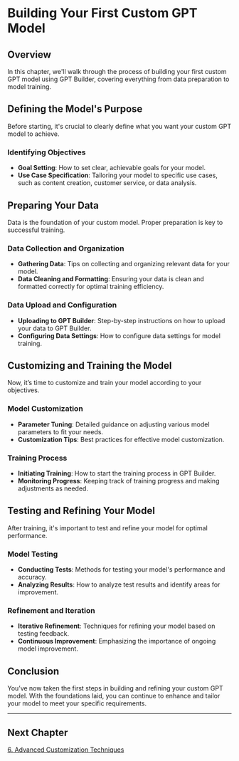 # Building Your First Custom GPT Model

## Overview
In this chapter, we'll walk through the process of building your first custom GPT model using GPT Builder, covering everything from data preparation to model training.

## Defining the Model's Purpose
Before starting, it's crucial to clearly define what you want your custom GPT model to achieve.

### Identifying Objectives
- **Goal Setting**: How to set clear, achievable goals for your model.
- **Use Case Specification**: Tailoring your model to specific use cases, such as content creation, customer service, or data analysis.

## Preparing Your Data
Data is the foundation of your custom model. Proper preparation is key to successful training.

### Data Collection and Organization
- **Gathering Data**: Tips on collecting and organizing relevant data for your model.
- **Data Cleaning and Formatting**: Ensuring your data is clean and formatted correctly for optimal training efficiency.

### Data Upload and Configuration
- **Uploading to GPT Builder**: Step-by-step instructions on how to upload your data to GPT Builder.
- **Configuring Data Settings**: How to configure data settings for model training.

## Customizing and Training the Model
Now, it’s time to customize and train your model according to your objectives.

### Model Customization
- **Parameter Tuning**: Detailed guidance on adjusting various model parameters to fit your needs.
- **Customization Tips**: Best practices for effective model customization.

### Training Process
- **Initiating Training**: How to start the training process in GPT Builder.
- **Monitoring Progress**: Keeping track of training progress and making adjustments as needed.

## Testing and Refining Your Model
After training, it's important to test and refine your model for optimal performance.

### Model Testing
- **Conducting Tests**: Methods for testing your model's performance and accuracy.
- **Analyzing Results**: How to analyze test results and identify areas for improvement.

### Refinement and Iteration
- **Iterative Refinement**: Techniques for refining your model based on testing feedback.
- **Continuous Improvement**: Emphasizing the importance of ongoing model improvement.

## Conclusion
You’ve now taken the first steps in building and refining your custom GPT model. With the foundations laid, you can continue to enhance and tailor your model to meet your specific requirements.

---

## Next Chapter
[6. Advanced Customization Techniques](/chapter-6.md)

